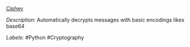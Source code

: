 [Ciphey](https://github.com/Ciphey/Ciphey)

*Description:* Automatically decrypts messages with basic encodings likes base64

*Labels:* #Python #Cryptography
